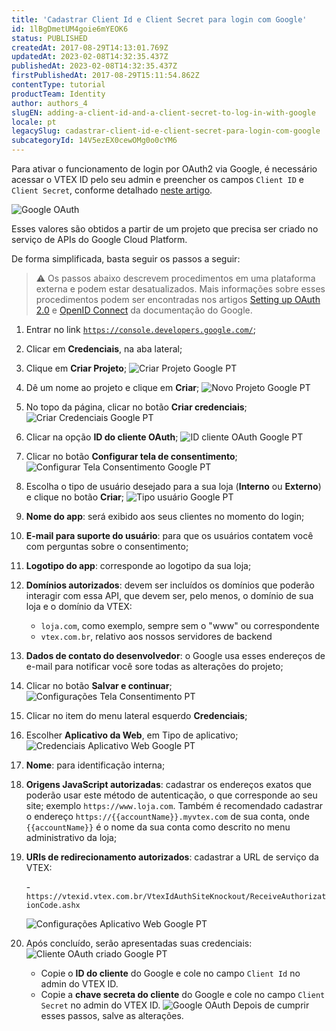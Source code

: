 ```yaml
---
title: 'Cadastrar Client Id e Client Secret para login com Google'
id: 1lBgDmetUM4goie6mYEOK6
status: PUBLISHED
createdAt: 2017-08-29T14:13:01.769Z
updatedAt: 2023-02-08T14:32:35.437Z
publishedAt: 2023-02-08T14:32:35.437Z
firstPublishedAt: 2017-08-29T15:11:54.862Z
contentType: tutorial
productTeam: Identity
author: authors_4
slugEN: adding-a-client-id-and-a-client-secret-to-log-in-with-google
locale: pt
legacySlug: cadastrar-client-id-e-client-secret-para-login-com-google
subcategoryId: 14V5ezEX0cewOMg0o0cYM6
---
```


Para ativar o funcionamento de login por OAuth2 via Google, é necessário acessar o VTEX ID pelo seu admin e preencher os campos `Client ID` e `Client Secret`, conforme detalhado [neste artigo](/pt/tutorial/integracao-google-e-facebook-para-login).

![Google OAuth](https://raw.githubusercontent.com/vtexdocs/help-center-content/refs/heads/main/_1.png)

Esses valores são obtidos a partir de um projeto que precisa ser criado no serviço de APIs do Google Cloud Platform.

De forma simplificada, basta seguir os passos a seguir:

>⚠️ Os passos abaixo descrevem procedimentos em uma plataforma externa e podem estar desatualizados. Mais informações sobre esses procedimentos podem ser encontradas nos artigos [Setting up OAuth 2.0](https://support.google.com/cloud/answer/6158849) e [OpenID Connect](https://developers.google.com/identity/protocols/oauth2/openid-connect) da documentação do Google.

1. Entrar no link [`https://console.developers.google.com/`](https://console.developers.google.com/);
2. Clicar em __Credenciais__, na aba lateral;
3. Clique em __Criar Projeto__;
    ![Criar Projeto Google PT](https://raw.githubusercontent.com/vtexdocs/help-center-content/refs/heads/main/_2.png)

4. Dê um nome ao projeto e clique em __Criar__;
    ![Novo Projeto Google PT](https://raw.githubusercontent.com/vtexdocs/help-center-content/refs/heads/main/_3.png)
5. No topo da página, clicar no botão __Criar credenciais__;
    ![Criar Credenciais Google PT](https://raw.githubusercontent.com/vtexdocs/help-center-content/refs/heads/main/_4.png)
6. Clicar na opção __ID do cliente OAuth__;
    ![ID cliente OAuth Google PT](https://raw.githubusercontent.com/vtexdocs/help-center-content/refs/heads/main/_5.png)
7. Clicar no botão __Configurar tela de consentimento__;
    ![Configurar Tela Consentimento Google PT](https://raw.githubusercontent.com/vtexdocs/help-center-content/refs/heads/main/_6.png)
8. Escolha o tipo de usuário desejado para a sua loja (__Interno__ ou __Externo__) e clique no botão __Criar__;
    ![Tipo usuário Google PT](https://raw.githubusercontent.com/vtexdocs/help-center-content/refs/heads/main/_7.png)
9.  __Nome do app__: será exibido aos seus clientes no momento do login;
10. __E-mail para suporte do usuário__: para que os usuários contatem você com perguntas sobre o consentimento;
11. __Logotipo do app__: corresponde ao logotipo da sua loja;
12. __Domínios autorizados__: devem ser incluídos os domínios que poderão interagir com essa API, que devem ser, pelo menos, o domínio de sua loja e o domínio da VTEX: 
    - `loja.com`, como exemplo, sempre sem o "www" ou correspondente
    - `vtex.com.br`, relativo aos nossos servidores de backend
13. __Dados de contato do desenvolvedor__: o Google usa esses endereços de e-mail para notificar você sore todas as alterações do projeto;
14. Clicar no botão __Salvar e continuar__;
    ![Configurações Tela Consentimento PT](https://raw.githubusercontent.com/vtexdocs/help-center-content/refs/heads/main/_8.png)
13. Clicar no item do menu lateral esquerdo __Credenciais__;
14. Escolher __Aplicativo da Web__, em Tipo de aplicativo;
    ![Credenciais Aplicativo Web Google PT](https://raw.githubusercontent.com/vtexdocs/help-center-content/refs/heads/main/_9.png)
15. __Nome__: para identificação interna;
16. __Origens JavaScript autorizadas__: cadastrar os endereços exatos que poderão usar este método de autenticação, o que corresponde ao seu site; exemplo `https://www.loja.com`. Também é recomendado cadastrar o endereço `https://{{accountName}}.myvtex.com` de sua conta, onde `{{accountName}}` é o nome da sua conta como descrito no menu administrativo da loja;
17. __URIs de redirecionamento autorizados__: cadastrar a URL de serviço da VTEX:

    -`https://vtexid.vtex.com.br/VtexIdAuthSiteKnockout/ReceiveAuthorizationCode.ashx`

    ![Configurações Aplicativo Web Google PT](https://raw.githubusercontent.com/vtexdocs/help-center-content/refs/heads/main/_10.png)

18. Após concluído, serão apresentadas suas credenciais:
    ![Cliente OAuth criado Google PT](https://raw.githubusercontent.com/vtexdocs/help-center-content/refs/heads/main/_11.png)
    - Copie o __ID do cliente__ do Google e cole no campo `Client Id` no admin do VTEX ID.
    - Copie a __chave secreta do cliente__ do Google e cole no campo `Client Secret` no admin do VTEX ID.
    ![Google OAuth](https://raw.githubusercontent.com/vtexdocs/help-center-content/refs/heads/main/_12.png)
    Depois de cumprir esses passos, salve as alterações.    
